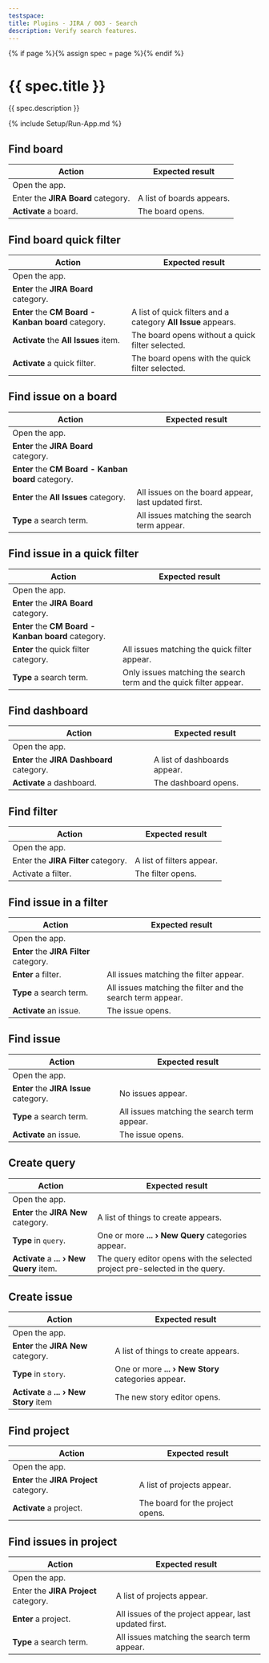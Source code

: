 ```yaml
---
testspace:
title: Plugins - JIRA / 003 - Search
description: Verify search features.
---
```


{% if page %}{% assign spec = page %}{% endif %}

# {{ spec.title }}

{{ spec.description }}

{% include Setup/Run-App.md %}

## Find board

| Action                             | Expected result           |
| ---------------------------------- | ------------------------- |
| Open the app.                      |                           |
| Enter the **JIRA Board** category. | A list of boards appears. |
| **Activate** a board.              | The board opens.          |

## Find board quick filter

| Action                                              | Expected result                                               |
| --------------------------------------------------- | ------------------------------------------------------------- |
| Open the app.                                       |                                                               |
| **Enter** the **JIRA Board** category.              |                                                               |
| **Enter** the **CM Board - Kanban board** category. | A list of quick filters and a category **All Issue** appears. |
| **Activate** the **All Issues** item.               | The board opens without a quick filter selected.              |
| **Activate** a quick filter.                        | The board opens with the quick filter selected.               |

## Find issue on a board

| Action                                              | Expected result                                     |
| --------------------------------------------------- | --------------------------------------------------- |
| Open the app.                                       |                                                     |
| **Enter** the **JIRA Board** category.              |                                                     |
| **Enter** the **CM Board - Kanban board** category. |                                                     |
| **Enter** the **All Issues** category.              | All issues on the board appear, last updated first. |
| **Type** a search term.                             | All issues matching the search term appear.         |

## Find issue in a quick filter

| Action                                              | Expected result                                                   |
| --------------------------------------------------- | ----------------------------------------------------------------- |
| Open the app.                                       |                                                                   |
| **Enter** the **JIRA Board** category.              |                                                                   |
| **Enter** the **CM Board - Kanban board** category. |                                                                   |
| **Enter** the quick filter category.                | All issues matching the quick filter appear.                      |
| **Type** a search term.                             | Only issues matching the search term and the quick filter appear. |

## Find dashboard

| Action                                     | Expected result              |
| ------------------------------------------ | ---------------------------- |
| Open the app.                              |                              |
| **Enter** the **JIRA Dashboard** category. | A list of dashboards appear. |
| **Activate** a dashboard.                  | The dashboard opens.         |

## Find filter

| Action                              | Expected result           |
| ----------------------------------- | ------------------------- |
| Open the app.                       |                           |
| Enter the **JIRA Filter** category. | A list of filters appear. |
| Activate a filter.                  | The filter opens.         |

## Find issue in a filter

| Action                                  | Expected result                                            |
| --------------------------------------- | ---------------------------------------------------------- |
| Open the app.                           |                                                            |
| **Enter** the **JIRA Filter** category. |                                                            |
| **Enter** a filter.                     | All issues matching the filter appear.                     |
| **Type** a search term.                 | All issues matching the filter and the search term appear. |
| **Activate** an issue.                  | The issue opens.                                           |

## Find issue

| Action                                 | Expected result                             |
| -------------------------------------- | ------------------------------------------- |
| Open the app.                          |                                             |
| **Enter** the **JIRA Issue** category. | No issues appear.                           |
| **Type** a search term.                | All issues matching the search term appear. |
| **Activate** an issue.                 | The issue opens.                            |

## Create query

| Action                                   | Expected result                                                             |
| ---------------------------------------- | --------------------------------------------------------------------------- |
| Open the app.                            |                                                                             |
| **Enter** the **JIRA New** category.     | A list of things to create appears.                                         |
| **Type** in `query`.                     | One or more **... › New Query** categories appear.                          |
| **Activate** a **... › New Query** item. | The query editor opens with the selected project pre-selected in the query. |

## Create issue

| Action                                  | Expected result                                    |
| --------------------------------------- | -------------------------------------------------- |
| Open the app.                           |                                                    |
| **Enter** the **JIRA New** category.    | A list of things to create appears.                |
| **Type** in `story`.                    | One or more **... › New Story** categories appear. |
| **Activate** a **... › New Story** item | The new story editor opens.                        |

## Find project

| Action                                   | Expected result                  |
| ---------------------------------------- | -------------------------------- |
| Open the app.                            |                                  |
| **Enter** the **JIRA Project** category. | A list of projects appear.       |
| **Activate** a project.                  | The board for the project opens. |

## Find issues in project

| Action                               | Expected result                                       |
| ------------------------------------ | ----------------------------------------------------- |
| Open the app.                        |                                                       |
| Enter the **JIRA Project** category. | A list of projects appear.                            |
| **Enter** a project.                 | All issues of the project appear, last updated first. |
| **Type** a search term.              | All issues matching the search term appear.           |
